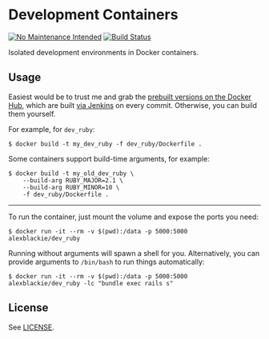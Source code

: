 # Development Containers

[![No Maintenance Intended](http://unmaintained.tech/badge.svg)](http://unmaintained.tech/) [![Build Status](https://ci.blackieops.com/buildStatus/icon?job=dev_containers-autobuild)][2]

Isolated development environments in Docker containers.

## Usage

Easiest would be to trust me and grab the [prebuilt versions on the Docker
Hub][1], which are built [via Jenkins][2] on every commit. Otherwise, you can
build them yourself.

For example, for `dev_ruby`:

```
$ docker build -t my_dev_ruby -f dev_ruby/Dockerfile .
```

Some containers support build-time arguments, for example:

```
$ docker build -t my_old_dev_ruby \
    --build-arg RUBY_MAJOR=2.1 \
	--build-arg RUBY_MINOR=10 \
	-f dev_ruby/Dockerfile .
```

---

To run the container, just mount the volume and expose the ports you need:

```
$ docker run -it --rm -v $(pwd):/data -p 5000:5000 alexblackie/dev_ruby
```

Running without arguments will spawn a shell for you. Alternatively, you can
provide arguments to `/bin/bash` to run things automatically:

```
$ docker run -it --rm -v $(pwd):/data -p 5000:5000 alexblackie/dev_ruby -lc "bundle exec rails s"
```

## License

See [LICENSE](./LICENSE).

[1]: https://hub.docker.com/u/alexblackie/
[2]: https://ci.blackieops.com/job/dev_containers-autobuild/
